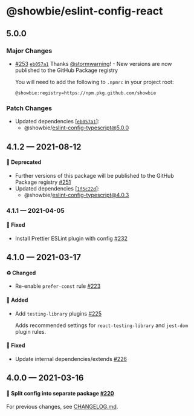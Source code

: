 # @showbie/eslint-config-react

## 5.0.0

### Major Changes

- [#253](https://github.com/showbie/showbie-eslint-config/pull/253) [`eb057a1`](https://github.com/showbie/showbie-eslint-config/commit/eb057a18e4c0bce3efb079ca044b656338b15f4c) Thanks [@stormwarning](https://github.com/stormwarning)! - New versions are now published to the GitHub Package registry

  You will need to add the following to `.npmrc` in your project root:

  ```
  @showbie:registry=https://npm.pkg.github.com/showbie
  ```

### Patch Changes

- Updated dependencies [[`eb057a1`](https://github.com/showbie/showbie-eslint-config/commit/eb057a18e4c0bce3efb079ca044b656338b15f4c)]:
  - @showbie/eslint-config-typescript@5.0.0

## 4.1.2 — 2021-08-12

#### 🚚 Deprecated

- Further versions of this package will be published to the GitHub Package registry [#251](https://github.com/showbie/showbie-eslint-config/pull/251)
- Updated dependencies [[`1f5c22d`](https://github.com/showbie/showbie-eslint-config/commit/1f5c22d01801add5a2efcbb10f7fc136fa4f63ca)]:
  - @showbie/eslint-config-typescript@4.0.3

### 4.1.1 — 2021-04-05

#### 🐛 Fixed

- Install Prettier ESLint plugin with config [#232](https://github.com/showbie/showbie-eslint-config/pull/232)

## 4.1.0 — 2021-03-17

#### ♻️ Changed

- Re-enable `prefer-const` rule [#223](https://github.com/showbie/showbie-eslint-config/pull/223)

#### 🎁 Added

- Add `testing-library` plugins [#225](https://github.com/showbie/showbie-eslint-config/pull/225)

  Adds recommended settings for `react-testing-library` and `jest-dom`
  plugin rules.

#### 🐛 Fixed

- Update internal dependencies/extends [#226](https://github.com/showbie/showbie-eslint-config/pull/226)

## 4.0.0 — 2021-03-16

#### 🍱 Split config into separate package [#220](https://github.com/showbie/showbie-eslint-config/pull/220)

For previous changes, see [CHANGELOG.md](https://github.com/showbie/showbie-eslint-config/blob/main/CHANGELOG.md).
